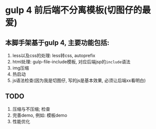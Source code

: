 gulp 4 前后端不分离模板(切图仔的最爱)
============
## 本脚手架基于gulp 4, 主要功能包括:
1. less以及css的处理: less转css, autoprefix
2. html处理: gulp-file-include模板, 对应后端jsp的`include`语法
3. img压缩
4. 热启动
5. js语法检查(因为我是切图仔, 写的js是基本效果, 必须让后端xx看明白)

## TODO 
1. 压缩与不压缩; 检查
2. 完善demo, 例如: 模板demo
3. 性能优化